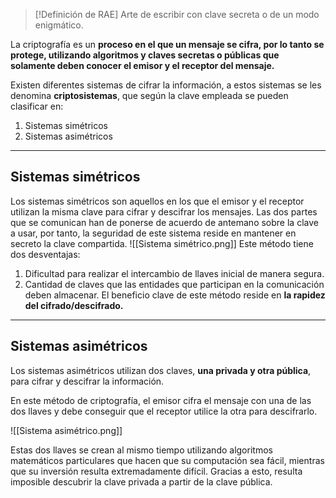 
> [!Definición de RAE]
> Arte de escribir con clave secreta o de un modo enigmático.

La criptografía es un **proceso en el que un mensaje se cifra, por lo tanto se protege, utilizando algoritmos y claves secretas o públicas que solamente deben conocer el emisor y el receptor del mensaje.**

Existen diferentes sistemas de cifrar la información, a estos sistemas se les denomina **criptosistemas**, que según la clave empleada se pueden clasificar en:
1. Sistemas simétricos
2. Sistemas asimétricos

---
## Sistemas simétricos

Los sistemas simétricos son aquellos en los que el emisor y el receptor utilizan la misma clave para cifrar y descifrar los mensajes.
Las dos partes que se comunican han de ponerse de acuerdo de antemano sobre la clave a usar, por tanto, la seguridad de este sistema reside en mantener en secreto la clave compartida.
![[Sistema simétrico.png]]
Este método tiene dos desventajas:
1. Dificultad para realizar el intercambio de llaves inicial de manera segura.
2. Cantidad de claves que las entidades que participan en la comunicación deben almacenar.
El beneficio clave de este método reside en **la rapidez del cifrado/descifrado.**

---
## Sistemas asimétricos

Los sistemas asimétricos utilizan dos claves, **una privada y otra pública**, para cifrar y descifrar la información.

En este método de criptografía, el emisor cifra el mensaje con una de las dos llaves y debe conseguir que el receptor utilice la otra para descifrarlo.

![[Sistema asimétrico.png]]

Estas dos llaves se crean al mismo tiempo utilizando algoritmos matemáticos particulares que hacen que su computación sea fácil, mientras que su inversión resulta extremadamente difícil. Gracias a esto, resulta imposible descubrir la clave privada a partir de la clave pública.

